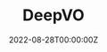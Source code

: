 ---
title: DeepVO
summary: Reproduced DeepVO network architectures by integrating FlowNetSimple pretrained model with LSTM. Improved the influence of epochs by 14.8% and hyperparameter by 8.4% in the loss function of DeepVO network, using KITTI and nuScenes datasets, based on translation and rotation RMSE values 
tags:
  - Visual Odometry
date: '2022-08-28T00:00:00Z'

# Optional external URL for project (replaces project detail page).
# external_link: 'https://github.com/leilai125/DeepVO/tree/dev'

image:
  caption: DeepVO
  alt_text: DeepVO
  focal_point: Smart

links:
  - icon: github
    icon_pack: fab
    name: Code
    url: https://github.com/VincentAC-stack/DeepVO-pytorch

  - icon: file-powerpoint
    icon_pack: fas
    name: Presentation
    url: https://docs.google.com/presentation/d/1wUyDvbkg9jXYazCB2ZAxZ7YUK9FCccZy/edit?usp=sharing&ouid=112514172982460613696&rtpof=true&sd=true
    
url_code: ''
url_pdf: ''
url_slides: ''
url_video: ''

# Slides (optional).
#   Associate this project with Markdown slides.
#   Simply enter your slide deck's filename without extension.
#   E.g. `slides = "example-slides"` references `content/slides/example-slides.md`.
#   Otherwise, set `slides = ""`.
slides: ''
---